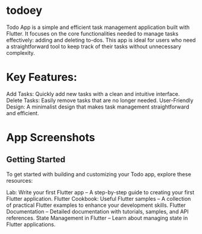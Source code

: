 # todoey

Todo App is a simple and efficient task management application built with Flutter. It focuses on the core functionalities needed to manage tasks effectively: adding and deleting to-dos. This app is ideal for users who need a straightforward tool to keep track of their tasks without unnecessary complexity.

# Key Features:

Add Tasks: Quickly add new tasks with a clean and intuitive interface.
Delete Tasks: Easily remove tasks that are no longer needed.
User-Friendly Design: A minimalist design that makes task management straightforward and efficient.

# App Screenshots



## Getting Started

To get started with building and customizing your Todo app, explore these resources:

Lab: Write your first Flutter app – A step-by-step guide to creating your first Flutter application.
Flutter Cookbook: Useful Flutter samples – A collection of practical Flutter examples to enhance your development skills.
Flutter Documentation – Detailed documentation with tutorials, samples, and API references.
State Management in Flutter – Learn about managing state in Flutter applications.
